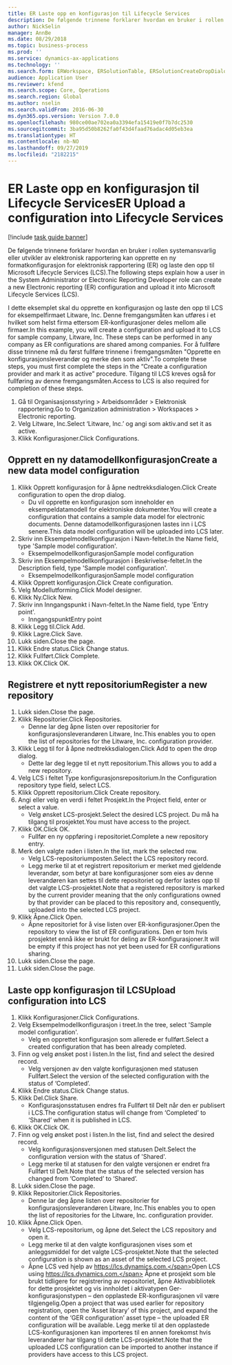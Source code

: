 ```yaml
---
title: ER Laste opp en konfigurasjon til Lifecycle Services
description: De følgende trinnene forklarer hvordan en bruker i rollen systemansvarlig eller utvikler av elektronisk rapportering kan opprette en ny formatkonfigurasjon for elektronisk rapportering (ER) og laste den opp til Microsoft Lifecycle Services (LCS).
author: NickSelin
manager: AnnBe
ms.date: 08/29/2018
ms.topic: business-process
ms.prod: ''
ms.service: dynamics-ax-applications
ms.technology: ''
ms.search.form: ERWorkspace, ERSolutionTable, ERSolutionCreateDropDialog, ERDataModelDesigner, ERDataModelContentsItemCreationDialog, ERSolutionRepositoryTable, ERSolutionRepositoryCreateDropDialog, ERSolutionImport
audience: Application User
ms.reviewer: kfend
ms.search.scope: Core, Operations
ms.search.region: Global
ms.author: nselin
ms.search.validFrom: 2016-06-30
ms.dyn365.ops.version: Version 7.0.0
ms.openlocfilehash: 980ce00ae702ea0a3394efa15419e0f7b7dc2530
ms.sourcegitcommit: 3ba95d50b8262fa0f43d4faad76adac4d05eb3ea
ms.translationtype: HT
ms.contentlocale: nb-NO
ms.lasthandoff: 09/27/2019
ms.locfileid: "2182215"
---
```

# <a name="er-upload-a-configuration-into-lifecycle-services"></a><span data-ttu-id="b90dc-103">ER Laste opp en konfigurasjon til Lifecycle Services</span><span class="sxs-lookup"><span data-stu-id="b90dc-103">ER Upload a configuration into Lifecycle Services</span></span>

[!include [task guide banner](../../includes/task-guide-banner.md)]

<span data-ttu-id="b90dc-104">De følgende trinnene forklarer hvordan en bruker i rollen systemansvarlig eller utvikler av elektronisk rapportering kan opprette en ny formatkonfigurasjon for elektronisk rapportering (ER) og laste den opp til Microsoft Lifecycle Services (LCS).</span><span class="sxs-lookup"><span data-stu-id="b90dc-104">The following steps explain how a user in the System Administrator or Electronic Reporting Developer role can create a new Electronic reporting (ER) configuration and upload it into Microsoft Lifecycle Services (LCS).</span></span>

<span data-ttu-id="b90dc-105">I dette eksemplet skal du opprette en konfigurasjon og laste den opp til LCS for eksempelfirmaet Litware, Inc. Denne fremgangsmåten kan utføres i et hvilket som helst firma ettersom ER-konfigurasjoner deles mellom alle firmaer.</span><span class="sxs-lookup"><span data-stu-id="b90dc-105">In this example, you will create a configuration and upload it to LCS for sample company, Litware, Inc. These steps can be performed in any company as ER configurations are shared among companies.</span></span> <span data-ttu-id="b90dc-106">For å fullføre disse trinnene må du først fullføre trinnene i fremgangsmåten "Opprette en konfigurasjonsleverandør og merke den som aktiv".</span><span class="sxs-lookup"><span data-stu-id="b90dc-106">To complete these steps, you must first complete the steps in the “Create a configuration provider and mark it as active” procedure.</span></span> <span data-ttu-id="b90dc-107">Tilgang til LCS kreves også for fullføring av denne fremgangsmåten.</span><span class="sxs-lookup"><span data-stu-id="b90dc-107">Access to LCS is also required for completion of these steps.</span></span>

1. <span data-ttu-id="b90dc-108">Gå til Organisasjonsstyring > Arbeidsområder > Elektronisk rapportering.</span><span class="sxs-lookup"><span data-stu-id="b90dc-108">Go to Organization administration > Workspaces > Electronic reporting.</span></span>
2. <span data-ttu-id="b90dc-109">Velg Litware, Inc.</span><span class="sxs-lookup"><span data-stu-id="b90dc-109">Select ‘Litware, Inc.’</span></span> <span data-ttu-id="b90dc-110">og angi som aktiv.</span><span class="sxs-lookup"><span data-stu-id="b90dc-110">and set it as active.</span></span>
3. <span data-ttu-id="b90dc-111">Klikk Konfigurasjoner.</span><span class="sxs-lookup"><span data-stu-id="b90dc-111">Click Configurations.</span></span>

## <a name="create-a-new-data-model-configuration"></a><span data-ttu-id="b90dc-112">Opprett en ny datamodellkonfigurasjon</span><span class="sxs-lookup"><span data-stu-id="b90dc-112">Create a new data model configuration</span></span>
1. <span data-ttu-id="b90dc-113">Klikk Opprett konfigurasjon for å åpne nedtrekksdialogen.</span><span class="sxs-lookup"><span data-stu-id="b90dc-113">Click Create configuration to open the drop dialog.</span></span>
    * <span data-ttu-id="b90dc-114">Du vil opprette en konfigurasjon som inneholder en eksempeldatamodell for elektroniske dokumenter.</span><span class="sxs-lookup"><span data-stu-id="b90dc-114">You will create a configuration that contains a sample data model for electronic documents.</span></span> <span data-ttu-id="b90dc-115">Denne datamodellkonfigurasjonen lastes inn i LCS senere.</span><span class="sxs-lookup"><span data-stu-id="b90dc-115">This data model configuration will be uploaded into LCS later.</span></span>  
2. <span data-ttu-id="b90dc-116">Skriv inn Eksempelmodellkonfigurasjon i Navn-feltet.</span><span class="sxs-lookup"><span data-stu-id="b90dc-116">In the Name field, type 'Sample model configuration'.</span></span>
    * <span data-ttu-id="b90dc-117">Eksempelmodellkonfigurasjon</span><span class="sxs-lookup"><span data-stu-id="b90dc-117">Sample model configuration</span></span>  
3. <span data-ttu-id="b90dc-118">Skriv inn Eksempelmodellkonfigurasjon i Beskrivelse-feltet.</span><span class="sxs-lookup"><span data-stu-id="b90dc-118">In the Description field, type 'Sample model configuration'.</span></span>
    * <span data-ttu-id="b90dc-119">Eksempelmodellkonfigurasjon</span><span class="sxs-lookup"><span data-stu-id="b90dc-119">Sample model configuration</span></span>  
4. <span data-ttu-id="b90dc-120">Klikk Opprett konfigurasjon.</span><span class="sxs-lookup"><span data-stu-id="b90dc-120">Click Create configuration.</span></span>
5. <span data-ttu-id="b90dc-121">Velg Modellutforming.</span><span class="sxs-lookup"><span data-stu-id="b90dc-121">Click Model designer.</span></span>
6. <span data-ttu-id="b90dc-122">Klikk Ny.</span><span class="sxs-lookup"><span data-stu-id="b90dc-122">Click New.</span></span>
7. <span data-ttu-id="b90dc-123">Skriv inn Inngangspunkt i Navn-feltet.</span><span class="sxs-lookup"><span data-stu-id="b90dc-123">In the Name field, type 'Entry point'.</span></span>
    * <span data-ttu-id="b90dc-124">Inngangspunkt</span><span class="sxs-lookup"><span data-stu-id="b90dc-124">Entry point</span></span>  
8. <span data-ttu-id="b90dc-125">Klikk Legg til.</span><span class="sxs-lookup"><span data-stu-id="b90dc-125">Click Add.</span></span>
9. <span data-ttu-id="b90dc-126">Klikk Lagre.</span><span class="sxs-lookup"><span data-stu-id="b90dc-126">Click Save.</span></span>
10. <span data-ttu-id="b90dc-127">Lukk siden.</span><span class="sxs-lookup"><span data-stu-id="b90dc-127">Close the page.</span></span>
11. <span data-ttu-id="b90dc-128">Klikk Endre status.</span><span class="sxs-lookup"><span data-stu-id="b90dc-128">Click Change status.</span></span>
12. <span data-ttu-id="b90dc-129">Klikk Fullført.</span><span class="sxs-lookup"><span data-stu-id="b90dc-129">Click Complete.</span></span>
13. <span data-ttu-id="b90dc-130">Klikk OK.</span><span class="sxs-lookup"><span data-stu-id="b90dc-130">Click OK.</span></span>

## <a name="register-a-new--repository"></a><span data-ttu-id="b90dc-131">Registrere et nytt repositorium</span><span class="sxs-lookup"><span data-stu-id="b90dc-131">Register a new  repository</span></span>
1. <span data-ttu-id="b90dc-132">Lukk siden.</span><span class="sxs-lookup"><span data-stu-id="b90dc-132">Close the page.</span></span>
2. <span data-ttu-id="b90dc-133">Klikk Repositorier.</span><span class="sxs-lookup"><span data-stu-id="b90dc-133">Click Repositories.</span></span>
    * <span data-ttu-id="b90dc-134">Denne lar deg åpne listen over repositorier for konfigurasjonsleverandøren Litware, Inc.</span><span class="sxs-lookup"><span data-stu-id="b90dc-134">This enables you to open the list of repositories for the Litware, Inc. configuration provider.</span></span>  
3. <span data-ttu-id="b90dc-135">Klikk Legg til for å åpne nedtrekksdialogen.</span><span class="sxs-lookup"><span data-stu-id="b90dc-135">Click Add to open the drop dialog.</span></span>
    * <span data-ttu-id="b90dc-136">Dette lar deg legge til et nytt repositorium.</span><span class="sxs-lookup"><span data-stu-id="b90dc-136">This allows you to add a new repository.</span></span>  
4. <span data-ttu-id="b90dc-137">Velg LCS i feltet Type konfigurasjonsrepositorium.</span><span class="sxs-lookup"><span data-stu-id="b90dc-137">In the Configuration repository type field, select LCS.</span></span>
5. <span data-ttu-id="b90dc-138">Klikk Opprett repositorium.</span><span class="sxs-lookup"><span data-stu-id="b90dc-138">Click Create repository.</span></span>
6. <span data-ttu-id="b90dc-139">Angi eller velg en verdi i feltet Prosjekt.</span><span class="sxs-lookup"><span data-stu-id="b90dc-139">In the Project field, enter or select a value.</span></span>
    * <span data-ttu-id="b90dc-140">Velg ønsket LCS-prosjekt.</span><span class="sxs-lookup"><span data-stu-id="b90dc-140">Select the desired LCS project.</span></span> <span data-ttu-id="b90dc-141">Du må ha tilgang til prosjektet.</span><span class="sxs-lookup"><span data-stu-id="b90dc-141">You must have access to the project.</span></span>  
7. <span data-ttu-id="b90dc-142">Klikk OK.</span><span class="sxs-lookup"><span data-stu-id="b90dc-142">Click OK.</span></span>
    * <span data-ttu-id="b90dc-143">Fullfør en ny oppføring i repositoriet.</span><span class="sxs-lookup"><span data-stu-id="b90dc-143">Complete a new repository entry.</span></span>  
8. <span data-ttu-id="b90dc-144">Merk den valgte raden i listen.</span><span class="sxs-lookup"><span data-stu-id="b90dc-144">In the list, mark the selected row.</span></span>
    * <span data-ttu-id="b90dc-145">Velg LCS-repositoriumposten.</span><span class="sxs-lookup"><span data-stu-id="b90dc-145">Select the LCS repository record.</span></span>  
    * <span data-ttu-id="b90dc-146">Legg merke til at et registrert repositorium er merket med gjeldende leverandør, som betyr at bare konfigurasjoner som eies av denne leverandøren kan settes til dette repositoriet og derfor lastes opp til det valgte LCS-prosjektet.</span><span class="sxs-lookup"><span data-stu-id="b90dc-146">Note that a registered repository is marked by the current provider meaning that the only configurations owned by that provider can be placed to this repository and, consequently, uploaded into the selected LCS project.</span></span>  
9. <span data-ttu-id="b90dc-147">Klikk Åpne.</span><span class="sxs-lookup"><span data-stu-id="b90dc-147">Click Open.</span></span>
    * <span data-ttu-id="b90dc-148">Åpne repositoriet for å vise listen over ER-konfigurasjoner.</span><span class="sxs-lookup"><span data-stu-id="b90dc-148">Open the repository to view the list of ER configurations.</span></span> <span data-ttu-id="b90dc-149">Den er tom hvis prosjektet ennå ikke er brukt for deling av ER-konfigurasjoner.</span><span class="sxs-lookup"><span data-stu-id="b90dc-149">It will be empty if this project has not yet been used for ER configurations sharing.</span></span>  
10. <span data-ttu-id="b90dc-150">Lukk siden.</span><span class="sxs-lookup"><span data-stu-id="b90dc-150">Close the page.</span></span>
11. <span data-ttu-id="b90dc-151">Lukk siden.</span><span class="sxs-lookup"><span data-stu-id="b90dc-151">Close the page.</span></span>

## <a name="upload-configuration-into-lcs"></a><span data-ttu-id="b90dc-152">Laste opp konfigurasjon til LCS</span><span class="sxs-lookup"><span data-stu-id="b90dc-152">Upload configuration into LCS</span></span>
1. <span data-ttu-id="b90dc-153">Klikk Konfigurasjoner.</span><span class="sxs-lookup"><span data-stu-id="b90dc-153">Click Configurations.</span></span>
2. <span data-ttu-id="b90dc-154">Velg Eksempelmodellkonfigurasjon i treet.</span><span class="sxs-lookup"><span data-stu-id="b90dc-154">In the tree, select 'Sample model configuration'.</span></span>
    * <span data-ttu-id="b90dc-155">Velg en opprettet konfigurasjon som allerede er fullført.</span><span class="sxs-lookup"><span data-stu-id="b90dc-155">Select a created configuration that has been already completed.</span></span>  
3. <span data-ttu-id="b90dc-156">Finn og velg ønsket post i listen.</span><span class="sxs-lookup"><span data-stu-id="b90dc-156">In the list, find and select the desired record.</span></span>
    * <span data-ttu-id="b90dc-157">Velg versjonen av den valgte konfigurasjonen med statusen Fullført.</span><span class="sxs-lookup"><span data-stu-id="b90dc-157">Select the version of the selected configuration with the status of ‘Completed’.</span></span>  
4. <span data-ttu-id="b90dc-158">Klikk Endre status.</span><span class="sxs-lookup"><span data-stu-id="b90dc-158">Click Change status.</span></span>
5. <span data-ttu-id="b90dc-159">Klikk Del.</span><span class="sxs-lookup"><span data-stu-id="b90dc-159">Click Share.</span></span>
    * <span data-ttu-id="b90dc-160">Konfigurasjonsstatusen endres fra Fullført til Delt når den er publisert i LCS.</span><span class="sxs-lookup"><span data-stu-id="b90dc-160">The configuration status will change from ‘Completed’ to ‘Shared’ when it is published in LCS.</span></span>  
6. <span data-ttu-id="b90dc-161">Klikk OK.</span><span class="sxs-lookup"><span data-stu-id="b90dc-161">Click OK.</span></span>
7. <span data-ttu-id="b90dc-162">Finn og velg ønsket post i listen.</span><span class="sxs-lookup"><span data-stu-id="b90dc-162">In the list, find and select the desired record.</span></span>
    * <span data-ttu-id="b90dc-163">Velg konfigurasjonsversjonen med statusen Delt.</span><span class="sxs-lookup"><span data-stu-id="b90dc-163">Select the configuration version with the status of 'Shared'.</span></span>  
    * <span data-ttu-id="b90dc-164">Legg merke til at statusen for den valgte versjonen er endret fra Fullført til Delt.</span><span class="sxs-lookup"><span data-stu-id="b90dc-164">Note that the status of the selected version has changed from ‘Completed’ to ‘Shared’.</span></span>  
8. <span data-ttu-id="b90dc-165">Lukk siden.</span><span class="sxs-lookup"><span data-stu-id="b90dc-165">Close the page.</span></span>
9. <span data-ttu-id="b90dc-166">Klikk Repositorier.</span><span class="sxs-lookup"><span data-stu-id="b90dc-166">Click Repositories.</span></span>
    * <span data-ttu-id="b90dc-167">Denne lar deg åpne listen over repositorier for konfigurasjonsleverandøren Litware, Inc.</span><span class="sxs-lookup"><span data-stu-id="b90dc-167">This enables you to open the list of repositories for the Litware, Inc. configuration provider.</span></span>  
10. <span data-ttu-id="b90dc-168">Klikk Åpne.</span><span class="sxs-lookup"><span data-stu-id="b90dc-168">Click Open.</span></span>
    * <span data-ttu-id="b90dc-169">Velg LCS-repositorium, og åpne det.</span><span class="sxs-lookup"><span data-stu-id="b90dc-169">Select the LCS repository and open it.</span></span>  
    * <span data-ttu-id="b90dc-170">Legg merke til at den valgte konfigurasjonen vises som et anleggsmiddel for det valgte LCS-prosjektet.</span><span class="sxs-lookup"><span data-stu-id="b90dc-170">Note that the selected configuration is shown as an asset of the selected LCS project.</span></span>  
    * <span data-ttu-id="b90dc-171">Åpne LCS ved hjelp av https://lcs.dynamics.com.</span><span class="sxs-lookup"><span data-stu-id="b90dc-171">Open LCS using https://lcs.dynamics.com.</span></span> <span data-ttu-id="b90dc-172">Åpne et prosjekt som ble brukt tidligere for registrering av repositoriet, åpne Aktivabibliotek for dette prosjektet og vis innholdet i aktivatypen Ger-konfigurasjonstypen – den opplastede ER-konfigurasjonen vil være tilgjengelig.</span><span class="sxs-lookup"><span data-stu-id="b90dc-172">Open a project that was used earlier for repository registration, open the ‘Asset library’ of this project, and expand the content of the ‘GER configuration’ asset type – the uploaded ER configuration will be available.</span></span> <span data-ttu-id="b90dc-173">Legg merke til at den opplastede LCS-konfigurasjonen kan importeres til en annen forekomst hvis leverandører har tilgang til dette LCS-prosjektet.</span><span class="sxs-lookup"><span data-stu-id="b90dc-173">Note that the uploaded LCS configuration can be imported to another instance if providers have access to this LCS project.</span></span>  


